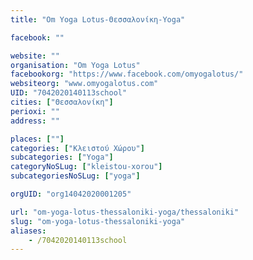 ```yaml
---
title: "Om Yoga Lotus-Θεσσαλονίκη-Yoga"

facebook: ""

website: ""
organisation: "Om Yoga Lotus"
facebookorg: "https://www.facebook.com/omyogalotus/"
websiteorg: "www.omyogalotus.com"
UID: "7042020140113school"
cities: ["Θεσσαλονίκη"]
perioxi: ""
address: ""

places: [""]
categories: ["Κλειστού Χώρου"]
subcategories: ["Yoga"]
categoryNoSLug: ["kleistou-xorou"]
subcategoriesNoSLug: ["yoga"]

orgUID: "org14042020001205"

url: "om-yoga-lotus-thessaloniki-yoga/thessaloniki"
slug: "om-yoga-lotus-thessaloniki-yoga"
aliases:
    - /7042020140113school
---
```





